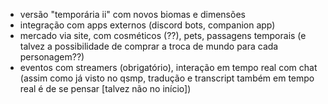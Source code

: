 
- versão "temporária ii" com novos biomas e dimensões
- integração com apps externos (discord bots, companion app)
- mercado via site, com cosméticos (??), pets, passagens temporais (e talvez a possibilidade de comprar a troca de mundo para cada personagem??)
- eventos com streamers (obrigatório), interação em tempo real com chat (assim como já visto no qsmp, tradução e transcript também em tempo real é de se pensar [talvez não no início])